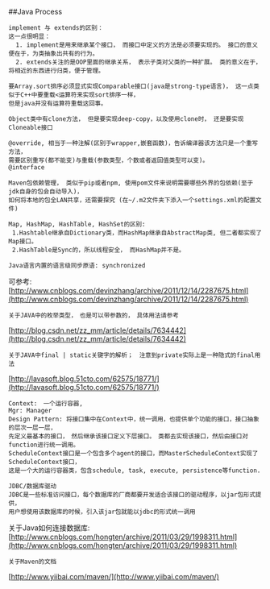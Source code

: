 ##Java Process

```
implement 与 extends的区别：
这一点很明显：
  1. implement是用来继承某个接口， 而接口中定义的方法是必须要实现的。 接口的意义便在于，为类抽象出共有的行为。
  2. extends关注的是OOP里面的继承关系， 表示子类对父类的一种扩展。 类的意义在于，将相近的东西进行归类，便于管理。

```

```
要Array.sort排序必须显式实现Comparable接口(java是strong-type语言)， 这一点类似于C++中要重载<运算符来实现sort排序一样，
但是java并没有运算符重载这回事。
```

```
Object类中有clone方法， 但是要实现deep-copy，以及使用clone时， 还是要实现Cloneable接口
```

```
@override, 相当于一种注解(区别于wrapper,嵌套函数)，告诉编译器该方法只是一个重写方法，
需要区别重写(都不能变)与重载(参数类型，个数或者返回值类型可以变)。
@interface
```

```
Maven包依赖管理， 类似于pip或者npm, 使用pom文件来说明需要哪些外界的包依赖(至于jdk自身的包会自动导入)，
如何将本地的包全LAN共享，还需要探究 (在~/.m2文件夹下添入一个settings.xml的配置文件)
```

```
Map, HashMap, HashTable, HashSet的区别:
 1.Hashtable继承自Dictionary类，而HashMap继承自AbstractMap类, 但二者都实现了Map接口。
 2.HashTable是Sync的，所以线程安全， 而HashMap并不是。
```

```
Java语言内置的语言级同步原语: synchronized
```
可参考: [http://www.cnblogs.com/devinzhang/archive/2011/12/14/2287675.html](http://www.cnblogs.com/devinzhang/archive/2011/12/14/2287675.html)


```
关于JAVA中的枚举类型，　也是可以带参数的，　具体用法请参考
```
[http://blog.csdn.net/zz_mm/article/details/7634442](http://blog.csdn.net/zz_mm/article/details/7634442)


```
关于JAVA中final | static关键字的解析；　注意到private实际上是一种隐式的final用法
```
[http://lavasoft.blog.51cto.com/62575/18771/](http://lavasoft.blog.51cto.com/62575/18771/)


```
Context:　一个运行容器,
Mgr: Manager
Design Pattern: 将接口集中在Context中，统一调用，也提供单个功能的接口，接口抽象的层次一层一层，
先定义最基本的接口，　然后继承该接口定义下层接口。　类都去实现该接口，然后由接口对function进行统一调用。
ScheduleContext接口是一个包含多个agent的接口，而MasterScheduleContext实现了ScheduleContext接口，
这是一个大的运行容器类，包含schedule, task, execute, persistence等function.
```

```
JDBC/数据库驱动
JDBC是一些标准访问接口，每个数据库的厂商都要开发适合该接口的驱动程序，以jar包形式提供，
用户想使用该数据库的时候，引入该jar包就能以jdbc的形式统一调用
```
关于Java如何连接数据库: [http://www.cnblogs.com/hongten/archive/2011/03/29/1998311.html](http://www.cnblogs.com/hongten/archive/2011/03/29/1998311.html)
```
关于Maven的文档
```
[http://www.yiibai.com/maven/](http://www.yiibai.com/maven/)
